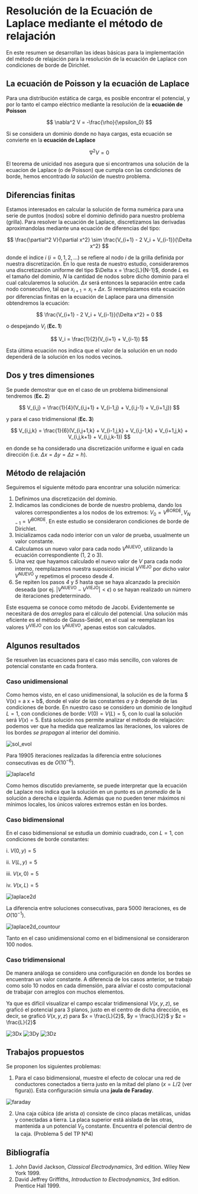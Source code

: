 # Resolución de la Ecuación de Laplace mediante el método de relajación

En este resumen se desarrollan las ideas básicas para la implementación del método de relajación para la resolución de la ecuación de Laplace con condiciones de borde de Dirichlet.
## La ecuación de Poisson y la ecuación de Laplace

Para una distribución estática de carga, es posible encontrar el potencial, y por lo tanto el campo eléctrico mediante la resolución de la **ecuación de Poisson**

$$ \nabla^2 V = -\frac{\rho}{\epsilon_0} $$

Si se considera un dominio donde no haya cargas, esta ecuación se convierte en la **ecuación de Laplace**

$$ \nabla^2 V = 0 $$

El teorema de unicidad nos asegura que si encontramos una solución de la ecuacion de Laplace (o de Poisson) que cumpla con las condiciones de borde, 
hemos encontrado *la solución* de nuestro problema.

## Diferencias finitas
Estamos interesados en calcular la solución de forma numérica para una serie de puntos (nodos) sobre el dominio definido para nuestro problema (grilla).
Para resolver la ecuación de Laplace, discretizamos las derivadas aproximandolas mediante una ecuación de diferencias del tipo:

$$ \frac{\partial^2 V}{\partial x^2} \sim \frac{V_{i+1} - 2 V_i + V_{i-1}}{\Delta x^2} $$

donde el índice $i$ $(i = 0,1,2,...)$ se refiere al nodo $i$ de la grilla definida por nuestra discretización. En lo que resta de nuestro estudio, consideraremos una discretización uniforme del tipo
$\Delta x = \frac{L}{N-1}$, donde $L$ es el tamaño del dominio, $N$ la cantidad de nodos sobre dicho dominio para el cual calcularemos la solución. $\Delta x$ será entonces
la separación entre cada nodo consecutivo, tal que $x_{i+1} = x_{i} + \Delta x$.
Si reemplazamos esta ecuación por diferencias finitas en la ecuación de Laplace para una dimensión obtendremos la ecuación:

$$ \frac{V_{i+1} - 2 V_i + V_{i-1}}{\Delta x^2} = 0 $$ 

o despejando $V_i$ (**Ec. 1**)

$$ V_i = \frac{1}{2}(V_{i+1} + V_{i-1}) $$

Esta última ecuación nos indica que el valor de la solución en un nodo dependerá de la solución en los nodos vecinos.

## Dos y tres dimensiones

Se puede demostrar que en el caso de un problema bidimensional tendremos (**Ec. 2**)

$$ V_{i,j} = \frac{1}{4}(V_{i,j+1} + V_{i-1,j} + V_{i,j-1} + V_{i+1,j}) $$

y para el caso tridimensional (**Ec. 3**)

$$ V_{i,j,k} = \frac{1}{6}(V_{i,j+1,k} + V_{i-1,j,k} + V_{i,j-1,k} + V_{i+1,j,k} + V_{i,j,k+1} + V_{i,j,k-1}) $$

en donde se ha considerado una discretización uniforme e igual en cada dirección (i.e. $\Delta x = \Delta y = \Delta z = h$). 

## Método de relajación

Seguiremos el siguiente método para encontrar una solución númerica:

1. Definimos una discretización del dominio.
2. Indicamos las condiciones de borde de nuestro problema, dando los valores correspondientes a los nodos de los extremos: $V_0 = V^{\text{BORDE}}, V_{N-1} = V^{\text{BORDE}}$. En este estudio se consideraron condiciones de borde de Dirichlet. 
3. Inicializamos cada nodo interior con un valor de prueba, usualmente un valor constante.
4. Calculamos un nuevo valor para cada nodo  $V^{\text{NUEVO}}$, utilizando la ecuación correspondiente (1, 2 o 3).
5. Una vez que hayamos calculado el nuevo valor de $V$ para cada nodo interno, reemplazamos nuestra suposición inicial $V^{\text{VIEJO}}$ por dicho valor $V^{\text{NUEVO}}$ y repetimos el proceso desde *4*.
6. Se repiten los pasos *4* y *5* hasta que se haya alcanzado la precisión deseada (por ej. $\vert V^{\text{NUEVO}} - V^{\text{VIEJO}} \vert < \epsilon$) o se hayan realizado un número de iteraciones predeterminado.

Este esquema se conoce como método de Jacobi. Evidentemente se necesitará de dos *arreglos* para el cálculo del potencial. Una solución más eficiente es el método de Gauss-Seidel,
en el cual se reemplazan los valores $V^{\text{VIEJO}}$ con los $V^{\text{NUEVO}}$, apenas estos son calculados.

## Algunos resultados
Se resuelven las ecuaciones para el caso más sencillo, con valores de potencial constante en cada frontera.

### Caso unidimensional

Como hemos visto, en el caso unidimensional, la solución es de la forma $ V(x) = a x + b$, donde el valor de las constantes $a$ y $b$ depende de las condiciones de borde. En nuestro caso se considero un dominio de longitud $L = 1$, con condiciones de borde: $V(0) = V(L) = 5$, con lo cual la solución será $V(x) = 5$. Está solución nos permite analizar el método de relajación: podemos ver que ha medida que realizamos las iteraciones, los valores de los bordes *se propagan* al interior del dominio. 

[img1]: https://github.com/EliasMerida/laplace_relaxation_method/blob/main/1Dsol_evol.gif

![sol_evol][img1]

Para 19905 iteraciones realizadas la diferencia entre soluciones consecutivas es de $O(10^{-6})$.

[img2]: https://github.com/EliasMerida/laplace_relaxation_method/blob/main/1dlaplace.png

![laplace1d][img2]

Como hemos discutido previamente, se puede interpretar que la ecuación de Laplace nos indica que la solución en un punto es un *promedio* de la solución a derecha e izquierda. Además que no pueden tener máximos ni mínimos locales, los únicos valores extremos están en los bordes.

### Caso bidimensional
En el caso bidimensional se estudia un dominio cuadrado, con $L=1$, con condiciones de borde constantes:

i. $V(0,y) = 5$

ii. $V(L,y) = 5$

iii. $V(x,0) = 5$

iv. $V(x,L) = 5$

[img3]: https://github.com/EliasMerida/laplace_relaxation_method/blob/main/laplace2D.png

![laplace2d][img3]

La diferencia entre soluciones consecutivas, para 5000 iteraciones, es de $O(10^{-1})$.

[img4]: https://github.com/EliasMerida/laplace_relaxation_method/blob/main/laplace2D_contour.png
![laplace2d_countour][img4]

Tanto en el caso unidimensional como en el bidimensional se consideraron 100 nodos.

### Caso tridimensional
De manera análoga se considero una configuración en donde los bordes se encuentran un valor constante. A diferencia de los casos anterior, se trabajo como solo 10 nodos en cada dimensión, para aliviar el costo computacional de trabajar con arreglos con muchos elementos.

[img5]: https://github.com/EliasMerida/laplace_relaxation_method/blob/main/laplace3D_x_cte.png
[img6]: https://github.com/EliasMerida/laplace_relaxation_method/blob/main/laplace3D_y_cte.png
[img7]: https://github.com/EliasMerida/laplace_relaxation_method/blob/main/laplace3D_z_cte.png

Ya que es difícil visualizar el campo escalar tridimensional $V(x,y,z)$, se graficó el potencial para 3 planos, justo en el centro de dicha dirección, es decir, se graficó $V(x,y,z)$ para $x = \frac{L}{2}$, $y = \frac{L}{2}$ y $z = \frac{L}{2}$ 

![3Dx][img5]
![3Dy][img6]
![3Dz][img7]

## Trabajos propuestos
Se proponen los siguientes problemas:
1. Para el caso bidimensional, muestre el efecto de colocar una red de conductores conectados a tierra justo en la mitad del plano ($x=L/2$ (ver figura)). Esta configuración simula una **jaula de Faraday**.

[img8]: https://github.com/EliasMerida/laplace_relaxation_method/blob/main/Faraday_cage.png

![faraday][img8]

2. Una caja cúbica (de arista $a$) consiste de cinco placas metálicas, unidas y conectadas a tierra. La placa superior está aislada de las otras, mantenida a un potencial $V_0$ constante. Encuentra el potencial dentro de la caja. (Problema 5 del TP Nº4)
## Bibliografía
1. John David Jackson, *Classical Electrodynamics*, 3rd edition. Wiley New York 1999.
2. David Jeffrey Griffiths, *Introduction to Electrodynamics*, 3rd edition. Prentice Hall 1999.
